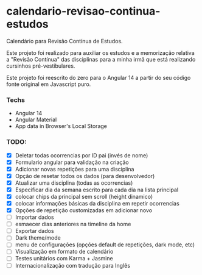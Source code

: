 # calendario-revisao-continua-estudos
Calendário para Revisão Contínua de Estudos.

Este projeto foi realizado para auxiliar os estudos e a memorização relativa a "Revisão Contínua" das disciplinas para a minha irmã que está realizando cursinhos pré-vestibulares.

Este projeto foi reescrito do zero para o Angular 14 a partir do seu código fonte original em Javascript puro.

### Techs
* Angular 14
* Angular Material
* App data in Browser's Local Storage

### TODO:
- [x] Deletar todas ocorrencias por ID pai (invés de nome)
- [x] Formulario angular para validação na criação
- [x] Adicionar novas repetições para uma disciplina
- [x] Opção de resetar todos os dados (para desenvolvedor)
- [x] Atualizar uma disciplina (todas as ocorrencias)
- [x] Especificar dia da semana escrito para cada dia na lista principal
- [x] colocar chips da principal sem scroll (height dinamico)
- [x] colocar informações básicas da disciplina em repetir ocorrencias
- [x] Opções de repetição customizadas em adicionar novo
- [ ] Importar dados
- [ ] esmaecer dias anteriores na timeline da home
- [ ] Exportar dados
- [ ] Dark theme/mode
- [ ] menu de configurações (opções default de repetições, dark mode, etc)
- [ ] Visualização em formato de calendário
- [ ] Testes unitários com Karma + Jasmine
- [ ] Internacionalização com tradução para Inglês
